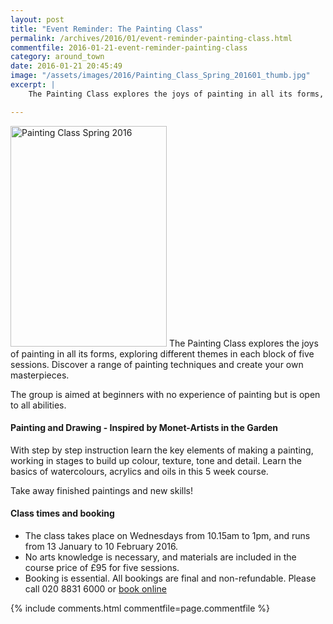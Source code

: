 ```yaml
---
layout: post
title: "Event Reminder: The Painting Class"
permalink: /archives/2016/01/event-reminder-painting-class.html
commentfile: 2016-01-21-event-reminder-painting-class
category: around_town
date: 2016-01-21 20:45:49
image: "/assets/images/2016/Painting_Class_Spring_201601_thumb.jpg"
excerpt: |
    The Painting Class explores the joys of painting in all its forms, exploring different themes in each block of five sessions. Discover a range of painting techniques and create your own masterpieces.

---
```


<a href="/assets/images/2016/Painting_Class_Spring_201601.jpg" title="See larger version of - Painting Class Spring 201601"><img src="/assets/images/2016/Painting_Class_Spring_201601_thumb.jpg" width="250" height="353" alt="Painting Class Spring 2016" class="photo right" /></a>
The Painting Class explores the joys of painting in all its forms, exploring different themes in each block of five sessions. Discover a range of painting techniques and create your own masterpieces.

The group is aimed at beginners with no experience of painting but is open to all abilities.

#### Painting and Drawing - Inspired by Monet-Artists in the Garden

With step by step instruction learn the key elements of making a painting, working in stages to build up colour, texture, tone and detail. Learn the basics of watercolours, acrylics and oils in this 5 week course.

Take away finished paintings and new skills!

#### Class times and booking

-   The class takes place on Wednesdays from 10.15am to 1pm, and runs from 13 January to 10 February 2016.
-   No arts knowledge is necessary, and materials are included in the course price of £95 for five sessions.
-   Booking is essential. All bookings are final and non-refundable. Please call 020 8831 6000 or [book online](http://www2.richmond.gov.uk/Richmondbookings/details.aspx?id=53286)

{% include comments.html commentfile=page.commentfile %}
